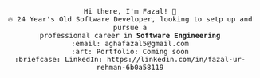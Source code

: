 <p align="center">
  <samp>
    Hi there, I'm Fazal! 👋 <br>
    🔥 24 Year's Old Software Developer, looking to setp up and pursue a <br>professional career in <strong>Software Engineering</strong><br>
    :email:	aghafazal5@gmail.com <br>
    :art: Portfolio: Coming soon <br>
    :briefcase: LinkedIn: https://linkedin.com/in/fazal-ur-rehman-6b0a58119 <br>
  </samp>
</p>


<!--
**fazalAgha5/fazalAgha5** is a ✨ _special_ ✨ repository because its `README.md` (this file) appears on your GitHub profile.

Here are some ideas to get you started:

- 🔭 I’m currently working on ...
- 🌱 I’m currently learning ...
- 👯 I’m looking to collaborate on ...
- 🤔 I’m looking for help with ...
- 💬 Ask me about ...
- 📫 How to reach me: ...
- 😄 Pronouns: ...
- ⚡ Fun fact: ...
-->
